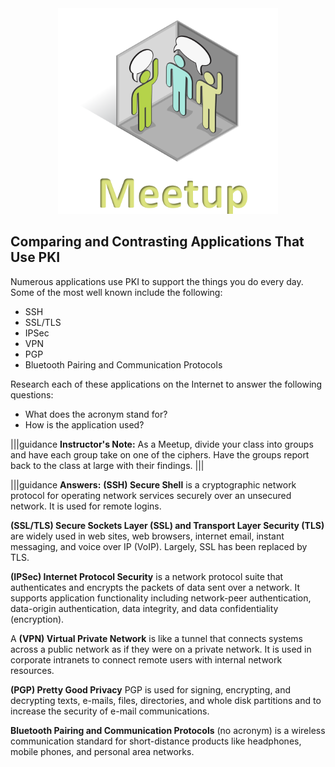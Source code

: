 <figure class="snippetimg" style="margin: 0 auto;width:70%">
  <img src=".guides/img/MeetIntro.PNG">
  </figure>
  
  
## Comparing and Contrasting Applications That Use PKI

Numerous applications use PKI  to support the things you do every day.  Some of the most well known include the following:

- SSH
- SSL/TLS
- IPSec
- VPN
- PGP
- Bluetooth Pairing and Communication Protocols

Research each of these applications on the Internet to answer the following questions:

- What does the acronym stand for?
- How is the application used?

|||guidance
**Instructor's Note:** As a Meetup, divide your class into groups and have each group take on one of the ciphers. Have the groups report back to the class at large with their findings.
|||


|||guidance
**Answers:** 
**(SSH) Secure Shell** is a cryptographic network protocol for operating network services securely over an unsecured network. It is used for remote logins.

**(SSL/TLS) Secure Sockets Layer (SSL) and Transport Layer Security (TLS)** are widely used in web sites,  web browsers, internet email, instant messaging, and voice over IP (VoIP).  Largely, SSL has been replaced by TLS.

**(IPSec) Internet Protocol Security**  is a network protocol suite that authenticates and encrypts the packets of data sent over a network.  It supports application functionality including network-peer authentication, data-origin authentication, data integrity, and data confidentiality (encryption).

A **(VPN) Virtual Private Network**  is like a tunnel that connects systems across a public network as if they were on a private network. It is used in corporate intranets to connect remote users with internal network resources.

**(PGP) Pretty Good Privacy** PGP is used for signing, encrypting, and decrypting texts, e-mails, files, directories, and whole disk partitions and to increase the security of e-mail communications.

**Bluetooth Pairing and Communication Protocols** (no acronym) is a wireless communication standard for short-distance products like headphones, mobile phones, and personal area networks. 

